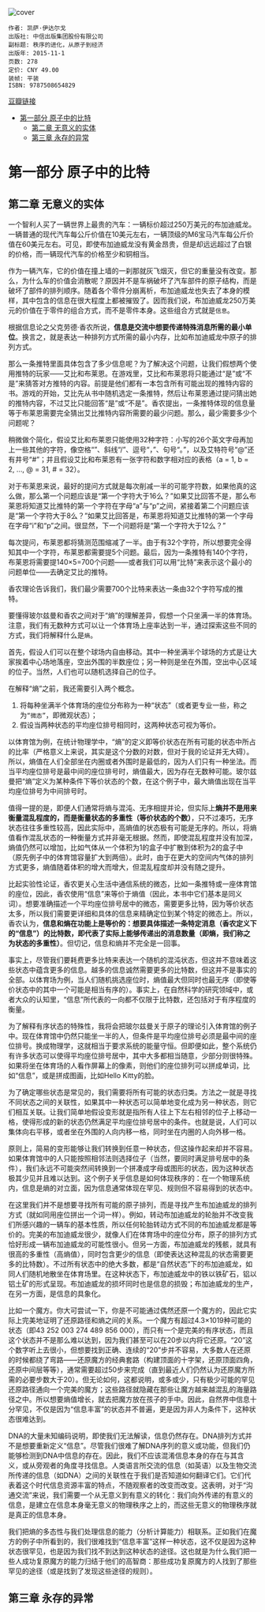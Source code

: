 ![cover](https://img1.doubanio.com/view/subject/s/public/s28395029.jpg)

    作者: 凯萨·伊达尔戈
    出版社: 中信出版集团股份有限公司
    副标题: 秩序的进化，从原子到经济
    出版年: 2015-11-1
    页数: 278
    定价: CNY 49.00
    装帧: 平装
    ISBN: 9787508654829

[豆瓣链接](https://book.douban.com/subject/26656350/)

- [第一部分 原子中的比特](#第一部分-原子中的比特)
  - [第二章 无意义的实体](#第二章-无意义的实体)
  - [第三章 永存的异常](#第三章-永存的异常)

# 第一部分 原子中的比特
## 第二章 无意义的实体
一个智利人买了一辆世界上最贵的汽车：一辆标价超过250万美元的布加迪威龙。一辆普通的现代汽车每公斤价值在10美元左右，一辆顶级的M6宝马汽车每公斤价值在60美元左右。可见，即使布加迪威龙没有黄金昂贵，但是却远远超过了白银的价格，而一辆现代汽车的价格至少和铜相当。

作为一辆汽车，它的价值在撞上墙的一刹那就灰飞烟灭，但它的重量没有改变。那么，为什么车的价值会消散呢？原因并不是车祸破坏了汽车部件的原子结构，而是破坏了部件的排列顺序。随着各个零件分崩离析，布加迪威龙也失去了本身的模样，其中包含的信息在很大程度上都被摧毁了。因而我们说，布加迪威龙250万美元的价值在于零件的组合方式，而不是零件本身。这些组合方式就是`信息`。

根据信息论之父克劳德·香农所说，**信息是交流中想要传递特殊消息所需的最小单位**。换言之，就是表达一种排列方式所需的最小内存，比如布加迪威龙中原子的排列方式。

那么一条推特里面具体包含了多少信息呢？为了解决这个问题，让我们假想两个使用推特的玩家——艾比和布莱恩。在游戏里，艾比和布莱恩将只能通过“是”或“不是”来猜答对方推特的内容。前提是他们都有一本包含所有可能出现的推特内容的书。游戏的开始，艾比先从书中随机选定一条推特，然后让布莱恩通过提问猜出她的推特内容，不过艾比只能回答“是”或“不是”。香农提出，一条推特体现的信息量等于布莱恩需要完全猜出艾比推特内容所需要的最少问题。那么，最少需要多少个问题呢？

稍微做个简化，假设艾比和布莱恩只能使用32种字符：小写的26个英文字母再加上一些其他的字符，像空格“”、斜线“/”、逗号“，”、句号“。”，以及艾特符号“@”还有井号“#”；并且假设艾比和布莱恩有一张字符和数字相对应的表格（a = 1, b = 2, …, @ = 31, # = 32）。

对于布莱恩来说，最好的提问方式就是每次削减一半的可能字符数，如果他真的这么做，那么第一个问题应该是“第一个字符大于16么？”如果艾比回答不是，那么布莱恩将知道艾比推特的第一个字符在字母“a”与“p”之间，紧接着第二个问题应该是“第一个字符大于8么？”如果艾比回答是，布莱恩将知道艾比推特的第一个字母在字母“i”和“p”之间。很显然，下一个问题将是“第一个字符大于12么？”

每次提问，布莱恩都将猜测范围缩减了一半。由于有32个字符，所以想要完全得知其中一个字符，布莱恩都需要提5个问题。最后，因为一条推特有140个字符，布莱恩将需要提140×5=700个问题——或者我们可以用“比特”来表示这个最小的问题单位——去确定艾比的推特。

香农理论告诉我们，我们最少需要700个比特来表达一条由32个字符写成的推特。

要懂得玻尔兹曼和香农之间对于“熵”的理解差异，假想一个只坐满一半的体育场。注意，我们有无数种方式可以让一个体育场上座率达到一半，通过探索这些不同的方式，我们将解释什么是`熵`。

首先，假设人们可以在整个球场内自由移动。其中一种坐满半个球场的方式是让大家挨着中心场地落座，空出外围的半数座位；另一种则是坐在外围，空出中心区域的位子。当然，人们也可以随机选择自己的位子。

在解释“熵”之前，我还需要引入两个概念。

1. 将每种坐满半个体育场的座位分布称为一种“状态”（或者更专业一些，称之为`“微态”`，即微观状态）；
2. 假设当两种状态的平均座位排号相同时，这两种状态可视为等价。

以体育馆为例，在统计物理学中，“熵”的定义即等价状态在所有可能的状态中所占的比率（严格意义上来说，其实是这个分数的对数，但对于我的论证并无大碍）。所以，熵值在人们全部坐在内圈或者外围时是最低的，因为人们只有一种坐法。而当平均座位排号是最中间的座位排号时，熵值最大，因为存在无数种可能。玻尔兹曼把“熵”定义为某种条件下等价状态的个数，在这个例子中，最大熵值出现在当平均座位排号为中间排号时。

值得一提的是，即便人们通常将熵与混沌、无序相提并论，但实际上**熵并不是用来衡量混乱程度的，而是衡量状态的多重性（等价状态的个数）**，只不过凑巧，无序状态往往多重性较高，因此实际中，高熵值的状态极有可能是无序的。所以，将熵值看作混乱状态的一种衡量方式并非毫无根据。然而，即使混乱程度并没有加深，熵值仍然可以增加，比如气体从一个体积为1的盒子中扩散到体积为2的盒子中（原先例子中的体育馆容量扩大到两倍）。此时，由于在更大的空间内气体的排列方式更多，熵值随着体积的增大而增大，但混乱程度却并没有随之提升。

比起实验性论证，香农更关心生活中通信系统的微态，比如一条推特或一座体育馆的座位，因此，香农使用“信息”来等价于熵值（因此，本书中它们基本是同义词）。想要准确描述一个平均座位排号居中的微态，需要更多比特，因为等价状态太多，所以我们需要更详细和具体的信息来精确定位到某个特定的微态上。所以，香农认为，**信息和熵在功能上是等价的：想要具体描述一条特定消息（香农定义下的“信息”）的比特数，即代表了实际上能够传递出的消息数量（即熵，我们称之为状态的多重性）**。但切记，信息和熵并不完全是一回事。

事实上，尽管我们要耗费更多比特来表达一个随机的混沌状态，但这并不意味着这些状态中蕴含更多的信息。越多的信息诚然需要更多的比特数，但这并不是事实的全部。以体育场为例，当人们随机挑选座位时，熵值最大但同时也最无序（即使等价状态中的其中一个可能是相当有序的）。事实上，在自然科学的研究领域中，或者大众的认知里，“信息”所代表的一向都不仅限于比特数，还包括对于有序程度的衡量。

为了解释有序状态的特殊性，我将会把玻尔兹曼关于原子的理论引入体育馆的例子中。现在体育馆中仍然只能坐一半的人，但条件是平均座位排号必须是最中间的座位排号。换成物理学，这就相当于要求系统的能量守恒。但即便如此，整个系统仍有许多状态可以使得平均座位排号居中，其中大多都相当随意，少部分则很特殊。如果将坐在体育场的人看作屏幕上的像素，则他们的座位排列可以拼成单词，比如“信息”，或是拼成图画，比如Hello Kitty的脸。

为了确定哪些状态是常见的，我们需要将所有可能的状态归类。方法之一就是寻找不同状态之间的关联性，如果其中一种状态可以简单地变化成为另一种状态，则它们相互关联。让我们简单地假设变形就是指所有人往上下左右相邻的位子上移动一格，使得形成的新的状态仍然满足平均座位排号居中的条件。也就是说，人们可以集体向右平移，或者坐在外围的人向内移一格，同时坐在内圈的人向外移一格。

原则上，简易的变形能够让我们转换到任意一种状态，但这操作起来却并不容易。如果体育馆中的人只能按照相邻法则选择位子（当然，要同时满足排号居中的条件），我们永远不可能突然间转换到一个拼凑成字母或图形的状态，因为这种状态极其少见并且难以达到。这个例子关乎信息是如何体现秩序的：在一个物理系统内，信息是熵的对立面，因为信息通常体现在罕见、规则但不容易得到的状态中。

在这里我们并不是想要寻找所有可能的原子排列，而是寻找产生布加迪威龙的排列方式（就如同用座位拼出一个词一样）。例如，转动布加迪威龙的轮胎并不改变我们所感兴趣的一辆车的基本性质，所以任何轮胎转动方式不同的布加迪威龙都是等价的。完美的布加迪威龙很少，就像人们在体育场中的座位分布，原子的排列方式恰好形成一辆布加迪威龙的可能性很小。但另一方面，布加迪威龙的残骸，就具有很高的多重性（高熵值），同时包含更少的信息（即使表达这种混乱的状态需要更多的比特数）。不过所有状态中的绝大多数，都是“自然状态”下的布加迪威龙，如同人们随机地散坐在体育场里。在这种状态下，布加迪威龙中的铁以铁矿石，铝以铝土矿的形式呈现。布加迪威龙的损坏同时也是信息的损毁；布加迪威龙的生产，在另一方面，是信息的具象化。

比如一个魔方。你大可尝试一下，你是不可能通过偶然还原一个魔方的，因此它实际上完美地证明了还原路径和熵之间的关系。一个魔方有超过4.3×1019种可能的状态（即43 252 003 274 489 856 000），而只有一个是完美的有序状态，而且这个状态并不是那么难以达到，因为我们甚至可以在20步以内将它还原。“20”这个数字听上去很小，但想要找到正确、连续的“20”步并不容易，大多数人在还原的时候都绕了弯路——还原魔方的经典套路（构建顶面的十字架，还原顶面四角，还原中间层等等），通常需要超过50步来完成（直到最近人们仍然认为还原魔方所需的必要步数大于20）。但无论如何，这都说明，或多或少，只有极少可能的罕见还原路径通向一个完美的魔方；这些路径就隐藏在那些让魔方越来越混乱的海量路径之中。所以想要熵值增长，就去把魔方放在孩子的手中。因此，自然界中信息十分罕见，不仅是因为“信息丰富”的状态并不普遍，更是因为非人为条件下，这种状态很难达到。

DNA的大量未知编码说明，即使我们无法解读，信息仍然存在。DNA排列方式并不是想要重新定义“信息”。尽管我们很难了解DNA序列的意义或功能，但我们仍能够检测到DNA中信息的存在。因此，我们不应该混淆信息本身的存在与其含义，或从旁观者的角度寻找信息。人类语言所交流的信息（如英语）以及生物交流所传递的信息（如DNA）之间的关联性在于我们是否知道如何翻译它们。它们代表着这个时代信息资源丰富的特点，不随观察者的改变而改变。这表明，对于“沟通交流”来说，我们需要一个从无意义到有意义的转化：我们向外传递的有意义的信息，是建立在信息本身毫无意义的物理秩序之上的，而这些无意义的物理秩序就是真正的信息本身。

我们把熵的多态性与我们处理信息的能力（分析计算能力）相联系。正如我们在魔方的例子中所看到的，我们很难找到“信息丰富”这样一种状态，这不仅是因为这种状态很罕见，也是因为我们找不到达到这种状态的途径。这也就是为什么我们把一些人成功复原魔方的能力归结于他们的高智商：那些成功复原魔方的人找到了那些罕见的途径（或是找到了发现这些途径的规则）。

## 第三章 永存的异常

